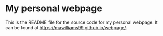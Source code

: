 # My personal webpage

This is the README file for the source code for my personal webpage. It can be found at <https://mawilliams99.github.io/webpage/>. 

